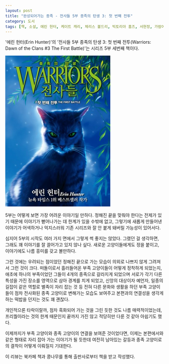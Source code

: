 ```yaml
---
layout: post
title: "완성되어가는 종족 - 전사들 5부 종족의 탄생 3: 첫 번째 전투"
category: 도서
tags: [책, 소설, 에린 헌터, 케이트 캐리, 체리스 볼드리, 빅토리아 홈즈, 서현정, 가람어린이, 북카페 책과 콩나무, 서평]
---
```


'에린 헌터(Erin Hunter)'의
'전사들 5부 종족의 탄생 3: 첫 번째 전투(Warriors: Dawn of the Clans #3 The First Battle)'는
시리즈 5부 세번째 책이다.

![표지](/images/book/warriors-5-dawn-of-the-clans-3-the-first-battle-book.jpg)

5부는 어떻게 보면 가장 어려운 이야기일 만하다.
정해진 끝을 맞춰야 한다는 전제가 있기 때문에
이야기가 뻗어나가는 데 한계가 있을 수밖에 없고,
그렇기에 새롭게 만들어낸 이야기가 어색하거나 억지스러워
기존 시리즈와 잘 안 붙게 돼버릴 가능성이 있어서다.

심지어 5부의 시작도 여러 가지 면에서 그렇게 썩 좋지는 않았다.
그랬던 걸 생각하면, 그래도 꽤 이야기를 잘 끌어가고 있지 않나 싶다.
새로운 고양이들에게도 정을 붙이고,
이야기에도 나름 흥미를 갖고 볼만하다.

그런 것에는 우려되는 점이었던 정해진 끝으로 가는 모습이
의외로 나쁘지 않게 그려져서 그런 것이 크다.
떠돌이로서 흘러들어온 부족 고양이들이 어떻게 정착하게 되었는지,
애초에 하나의 부족이었던 그들이 4개의 종족으로 갈라지게 되었으며
서로가 각기 다른 특성을 가진 장소를 영역으로 삼아 경계를 치게 되었고,
신앙의 대상이자 예언자, 일종의 길잡이 같은 역할로 별족이 자리 잡는 것 등
전혀 다른 문화와 생활을 하던 부족 고양이들이
점차 전사화된 종족 고양이로 변해가는 모습도 보여주고
본편과의 연결성을 생각게 하는 떡밥을 던지는 것도 꽤 괜찮다.

개인적으론 타락이랄까, 점차 흑화되어 가는 것을 그린 듯한 것도 나름 매력적이었는데,
프리퀄이라는 것의 한계 때문인지 끝까지 가진 않고 적당히만 다룬 것 같아 아쉽기도 했다.

이제까지가 부족 고양이와 종족 고양이의 연결을 보여준 것이었다면,
이제는 본편에서와 같은 형태로 자리 잡아 가는 이야기가 될 듯한데
여전히 남아있는 갈등과 종족 고양이로의 결착이 어떻게 이뤄질지 기대한다.



<div class="im im-info">
이 리뷰는 북카페 책과 콩나무를 통해 출판사로부터 책을 받고 작성했다.
</div>
